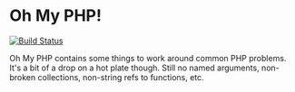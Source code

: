 # Oh My PHP!

[![Build Status](https://travis-ci.org/JeroenDeDauw/OhMyPhp.svg)](https://travis-ci.org/JeroenDeDauw/OhMyPhp)

Oh My PHP contains some things to work around common PHP problems. It's a bit of a drop on a hot plate
though. Still no named arguments, non-broken collections, non-string refs to functions, etc.